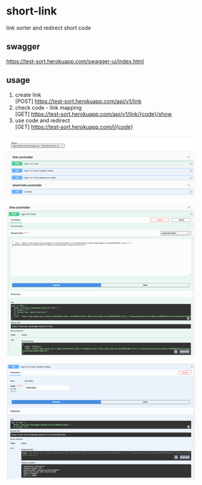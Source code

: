 # short-link
link sorter and redirect short code 

## swagger
https://test-sort.herokuapp.com/swagger-ui/index.html

## usage
1. create link \
    [POST] https://test-sort.herokuapp.com/api/v1/link
2. check code - link mapping \
    [GET] https://test-sort.herokuapp.com/api/v1/link/{code}/show
3. use code and redirect \
    [GET] https://test-sort.herokuapp.com/l/{code}

![](screenshots/swagger.png)

![](screenshots/create-link.png)

![](screenshots/check-link.png)